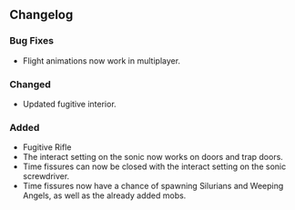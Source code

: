 ## Changelog

### Bug Fixes
- Flight animations now work in multiplayer.

### Changed
- Updated fugitive interior.

### Added
- Fugitive Rifle
- The interact setting on the sonic now works on doors and trap doors.
- Time fissures can now be closed with the interact setting on the sonic screwdriver.
- Time fissures now have a chance of spawning Silurians and Weeping Angels, as well as the already added mobs.